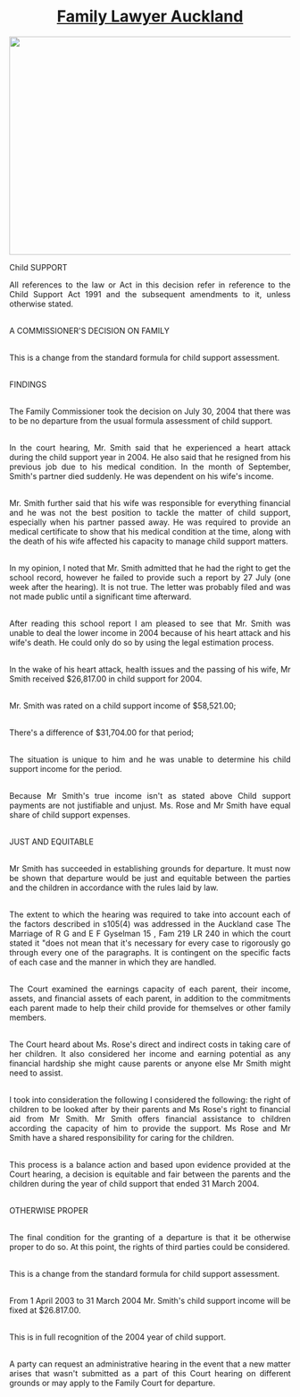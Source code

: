 <h1 style="text-align: center;"><a href="https://lawyers-auckland1.co.nz/family-lawyer-auckland/">Family Lawyer Auckland</a></h1>
<p><a href="https://lawyers-auckland1.co.nz/family-lawyer-auckland/"><img style="display: block; margin-left: auto; margin-right: auto;" src="https://media.istockphoto.com/photos/lawyer-holding-document-and-speaking-to-jury-in-courtroom-picture-id104821087?k=20&amp;m=104821087&amp;s=612x612&amp;w=0&amp;h=Vy0Vq1gG-lChVczRW7epjXRFetM9T2pZ05CgsmnHa5U=" alt="" width="612" height="390" /></a></p>
<p style="text-align: justify;">Child SUPPORT</p>
<p style="text-align: justify;">All references to the law or Act in this decision refer in reference to the Child Support Act 1991 and the subsequent amendments to it, unless otherwise stated.</p>
<p style="text-align: justify;"><br />A COMMISSIONER'S DECISION ON FAMILY</p>
<p style="text-align: justify;"><br />This is a change from the standard formula for child support assessment.</p>
<p style="text-align: justify;"><br />FINDINGS</p>
<p style="text-align: justify;"><br />The Family Commissioner took the decision on July 30, 2004 that there was to be no departure from the usual formula assessment of child support.</p>
<p style="text-align: justify;"><br />In the court hearing, Mr. Smith said that he experienced a heart attack during the child support year in 2004. He also said that he resigned from his previous job due to his medical condition. In the month of September, Smith's partner died suddenly. He was dependent on his wife's income.</p>
<p style="text-align: justify;"><br />Mr. Smith further said that his wife was responsible for everything financial and he was not the best position to tackle the matter of child support, especially when his partner passed away. He was required to provide an medical certificate to show that his medical condition at the time, along with the death of his wife affected his capacity to manage child support matters.</p>
<p style="text-align: justify;"><br />In my opinion, I noted that Mr. Smith admitted that he had the right to get the school record, however he failed to provide such a report by 27 July (one week after the hearing). It is not true. The letter was probably filed and was not made public until a significant time afterward.</p>
<p style="text-align: justify;"><br />After reading this school report I am pleased to see that Mr. Smith was unable to deal the lower income in 2004 because of his heart attack and his wife's death. He could only do so by using the legal estimation process.</p>
<p style="text-align: justify;"><br />In the wake of his heart attack, health issues and the passing of his wife, Mr Smith received $26,817.00 in child support for 2004.</p>
<p style="text-align: justify;"><br />Mr. Smith was rated on a child support income of $58,521.00;</p>
<p style="text-align: justify;"><br />There's a difference of $31,704.00 for that period;</p>
<p style="text-align: justify;"><br />The situation is unique to him and he was unable to determine his child support income for the period.</p>
<p style="text-align: justify;"><br />Because Mr Smith's true income isn't as stated above Child support payments are not justifiable and unjust. Ms. Rose and Mr Smith have equal share of child support expenses.</p>
<p style="text-align: justify;"><br />JUST AND EQUITABLE</p>
<p style="text-align: justify;"><br />Mr Smith has succeeded in establishing grounds for departure. It must now be shown that departure would be just and equitable between the parties and the children in accordance with the rules laid by law.</p>
<p style="text-align: justify;"><br />The extent to which the hearing was required to take into account each of the factors described in s105(4) was addressed in the Auckland case The Marriage of R G and E F Gyselman 15 , Fam 219 LR 240 in which the court stated it "does not mean that it's necessary for every case to rigorously go through every one of the paragraphs. It is contingent on the specific facts of each case and the manner in which they are handled.</p>
<p style="text-align: justify;"><br />The Court examined the earnings capacity of each parent, their income, assets, and financial assets of each parent, in addition to the commitments each parent made to help their child provide for themselves or other family members.</p>
<p style="text-align: justify;"><br />The Court heard about Ms. Rose's direct and indirect costs in taking care of her children. It also considered her income and earning potential as any financial hardship she might cause parents or anyone else Mr Smith might need to assist.</p>
<p style="text-align: justify;"><br />I took into consideration the following I considered the following: the right of children to be looked after by their parents and Ms Rose's right to financial aid from Mr Smith. Mr Smith offers financial assistance to children according the capacity of him to provide the support. Ms Rose and Mr Smith have a shared responsibility for caring for the children.</p>
<p style="text-align: justify;"><br />This process is a balance action and based upon evidence provided at the Court hearing, a decision is equitable and fair between the parents and the children during the year of child support that ended 31 March 2004.</p>
<p style="text-align: justify;"><br />OTHERWISE PROPER</p>
<p style="text-align: justify;"><br />The final condition for the granting of a departure is that it be otherwise proper to do so. At this point, the rights of third parties could be considered.</p>
<p style="text-align: justify;"><br />This is a change from the standard formula for child support assessment.</p>
<p style="text-align: justify;"><br />From 1 April 2003 to 31 March 2004 Mr. Smith's child support income will be fixed at $26.817.00.</p>
<p style="text-align: justify;"><br />This is in full recognition of the 2004 year of child support.</p>
<p style="text-align: justify;"><br />A party can request an administrative hearing in the event that a new matter arises that wasn't submitted as a part of this Court hearing on different grounds or may apply to the Family Court for departure.</p>
